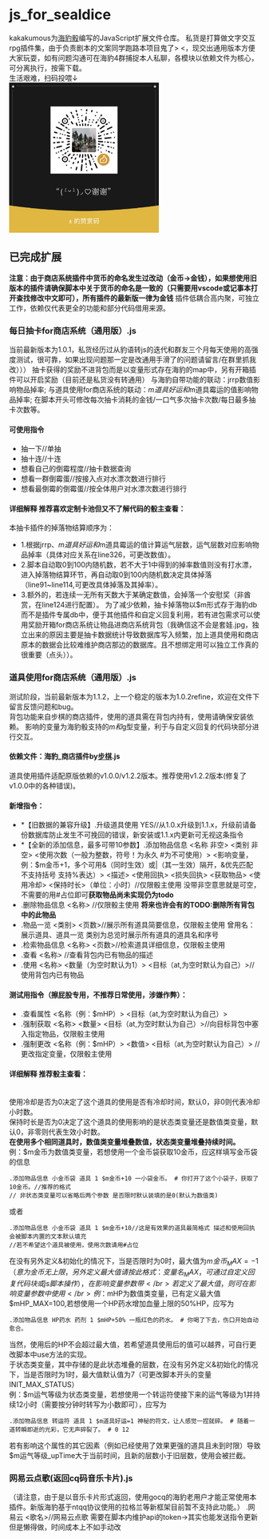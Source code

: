 # js_for_sealdice
kakakumous为[海豹骰](https://github.com/sealdice/sealdice-core)编写的JavaScript扩展文件仓库。
私货是打算做文字交互rpg插件集，由于负责剧本的文案同学跑路本项目鬼了> <，现交出通用版本方便大家玩耍，如有问题沟通可在海豹4群捕捉本人私聊，各模块以依赖文件为核心，可分离执行，按需下载。
</br>生活艰难，扫码投喂↓
</br><img src="https://github.com/kakakumous/js_for_sealdice/blob/main/thankU!.JPG" width = 300 height = 300>
## 已完成扩展
**注意：由于商店系统插件中货币的命名发生过改动（金币->金钱），如果想使用旧版本的插件请确保脚本中关于货币的命名是一致的（只需要用vscode或记事本打开查找修改中文即可），所有插件的最新版一律为金钱**
插件低耦合高内聚，可独立工作，依赖仅代表更全的功能和部分代码借用来源。
### 每日抽卡for商店系统（通用版）.js
当前最新版本为1.0.1，私货经历过从豹语转js的迭代和群友三个月每天使用的高强度测试，很可靠，如果出现问题那一定是改通用手滑了的问题请留言/在群里抓我改）））
抽卡获得的奖励不进背包而是以变量形式存在海豹的map中，另有开箱插件可以开启奖励（目前还是私货没有转通用）
与海豹自带功能的联动：jrrp数值影响物品掉率;
与道具使用for商店系统的联动：$m道具好运和$m道具霉运的值影响物品掉率;
在脚本开头可修改每次抽卡消耗的金钱/一口气多次抽卡次数/每日最多抽卡次数等。
#### 可使用指令
- 抽一下//单抽
- 抽十连//十连
- 想看自己的倒霉程度//抽卡数据查询
- 想看一群倒霉蛋//按接入点对水漂次数进行排行
- 想看最倒霉的倒霉蛋//按全体用户对水漂次数进行排行
#### 详细解释 推荐喜欢定制卡池但又不了解代码的骰主查看：
本抽卡插件的掉落物结算顺序为：
  - 1.根据jrrp、$m道具好运和$m道具霉运的值计算运气层数，运气层数对应影响物品掉率（具体对应关系在line326，可更改数值）。
  - 2.脚本自动取0到100内随机数，若不大于1中得到的掉率数值则没有打水漂，进入掉落物结算环节，再自动取0到100内随机数决定具体掉落（line91~line114,可更改具体掉落及其掉率）。
  - 3.额外的，若连续一无所有天数大于某确定数值，会掉落一个安慰奖（非酋赏，在line124进行配置）。
为了减少依赖，抽卡掉落物以$m形式存于海豹db而不是插件专属db中，便于其他插件和自定义回复利用，若有进包需求可以使用奖励开箱for商店系统让物品进商店系统背包（我确信这不会是套娃.jpg，独立出来的原因主要是抽卡数据统计导致数据库写入频繁，加上道具使用和商店原本的数据会比较难维护商店那边的数据库。且不想绑定用可以独立工作真的很重要（点头））。
### 道具使用for商店系统（通用版）.js
测试阶段，当前最新版本为1.1.2，上一个稳定的版本为1.0.2refine，欢迎在文件下留言反馈问题和bug。
</br>背包功能来自步棋的商店插件，使用的道具需在背包内持有，使用请确保安装依赖。
影响的变量为海豹骰支持的$m和$g型变量，利于与自定义回复的代码块部分进行交互。
#### 依赖文件：海豹_商店插件by[步棋](https://github.com/oissevalt).js
道具使用插件适配原版依赖的v1.0.0/v1.2.2版本。推荐使用v1.2.2版本(修复了v1.0.0中的各种错误)。
#### 新增指令：
- *【旧数据的兼容升级】.升级道具使用 YES//从1.0.x升级到1.1.x，升级前请备份数据库防止发生不可挽回的错误，新安装或1.1.x内更新可无视这条指令
- *【全新的添加信息，最多可带10参数】.添加物品信息 <名称 非空> <类别 非空> <使用次数（一般为整数，符号！为永久 #为不可使用）> <影响变量，例：$m金币+1，多个可用&（同时生效）或|（其一生效）隔开，&优先匹配 不支持括号 支持%表达）> <描述> <使用回执> <损失回执> <获取物品> <使用冷却> <保持时长>（单位：小时）//仅限骰主使用 没带非空意思就是可空，不需要的用#占位即可**获取物品尚未实现仍为todo**
- .删除物品信息 <名称> //仅限骰主使用 **将来也许会有的TODO:删除所有背包中的此物品**
- .物品一览 <类别> <页数>//展示所有道具简要信息，仅限骰主使用 曾用名：展示道具、道具一览 类别为总览时展示所有道具的道具名和序号
- .检索物品信息 <名称> <页数>//检索道具详细信息，仅限骰主使用
- .查看 <名称> //查看背包内已有物品的描述
- .使用 <名称> <数量（为空时默认为1）> <目标（at,为空时默认为自己）>//使用背包内已有物品 
#### 测试用指令（擦屁股专用，不推荐日常使用，涉嫌作弊）：
- .查看属性 <名称（例：$mHP）> <目标（at,为空时默认为自己）>
- .强制获取 <名称> <数量>  <目标（at,为空时默认为自己）>//向目标背包中塞入指定物品，仅限骰主使用
- .强制更改 <名称（例：$mHP）> <数值> <目标（at,为空时默认为自己）> //更改指定变量，仅限骰主使用
#### 详细解释 推荐骰主查看：
  </br>使用冷却是否为0决定了这个道具的使用是否有冷却时间，默认0，非0则代表冷却小时数。
  </br>保持时长是否为0决定了这个道具的使用影响的是状态类变量还是数值类变量，默认0，非零则代表生效小时数。
  </br>**在使用多个相同道具时，数值类变量堆叠数值，状态类变量堆叠持续时间。**
  </br>例：$m金币为数值类变量，若想使用一个金币袋获取10金币，应这样填写金币袋的信息
  ```
  .添加物品信息 小金币袋 道具 1 $m金币+10 一小袋金币。 # 你打开了这个小袋子，获取了10金币。//推荐的格式
  // 非状态类变量可以省略后两个参数 是否限时默认装填的是0(默认为数值类)
  ```
  或者
  ```
  .添加物品信息 小金币袋 道具 1 $m金币+10//这是有效果的道具最简格式 描述和使用回执会被脚本内置的文本默认填充
  //若不希望这个道具被使用，使用次数请用#占位
  ```
  在没有另外定义&初始化的情况下，当是否限时为0时，最大值为$m金币_MAX=-1（意为金币无上限，另外定义最大值请按此格式：变量名_MAX，可通过自定义回复代码块或js脚本操作），在影响变量参数带%表达时使用会被拦截，若不想麻烦请避免使用带%表达。
  </br>若定义了最大值，则可在影响变量参数中使用%表达。
  </br>例：$mHP为数值类变量，已有定义最大值$mHP_MAX=100,若想使用一个HP药水增加血量上限的50%HP，应写为
  ```
  .添加物品信息 HP药水 药剂 1 $mHP+50% 一瓶红色的药水。 # 你喝了下去，伤口开始自动愈合。
  ```
  当然，使用后的HP不会超过最大值，若希望道具使用后的值可以越界，可自行更改脚本中use方法的实现。
  </br>于状态类变量，其中存储的是此状态堆叠的层数，在没有另外定义&初始化的情况下，当是否限时为1时，最大值默认值为7（可更改脚本开头的变量INIT_MAX_STATUS）
  </br>例：$m运气等级为状态类变量，若想使用一个转运符使接下来的运气等级为1并持续12小时（需要按分钟时转写为小数即可），应写为
  ```
  .添加物品信息 转运符 道具 1 $m道具好运=1 神秘的符文，让人感觉一捏就碎。 # 随着一道转瞬即逝的光彩，它无声碎裂了。 # 0 12
  ```
  若有影响这个属性的其它因素（例如已经使用了效果更强的道具且未到时限）导致$m运气等级_upTime大于当前时间，且新的层数小于旧层数，使用会被拦截。
### 网易云点歌(返回cq码音乐卡片).js
（请注意，由于是以音乐卡片形式返回，使用gocq的海豹老用户才能正常使用本插件。新版海豹基于ntqq协议使用的拉格兰等新框架目前暂不支持此功能。）
.网易云 <歌名>//网易云点歌 需要在脚本内维护api的token->其实也能发送指令更新但是懒得做，时间成本上不如手动改
